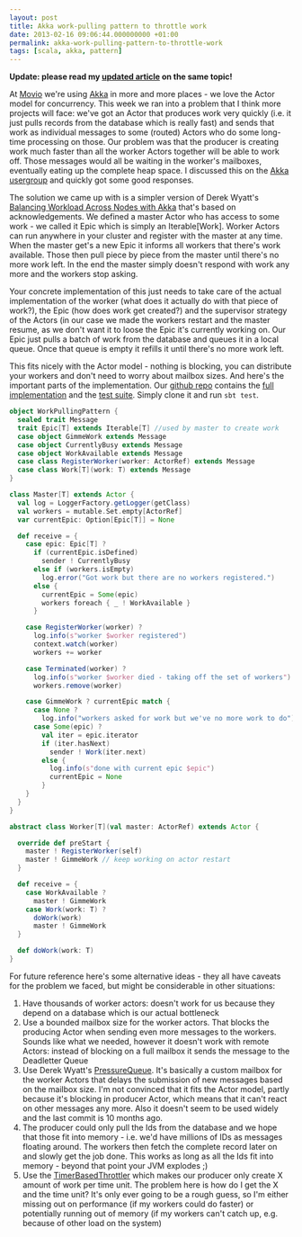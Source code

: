 ```yaml
---
layout: post
title: Akka work-pulling pattern to throttle work
date: 2013-02-16 09:06:44.000000000 +01:00
permalink: akka-work-pulling-pattern-to-throttle-work
tags: [scala, akka, pattern]
---
```

<strong>Update: please read my <a href="http://www.michaelpollmeier.com/akka-work-pulling-pattern/">updated article</a> on the same topic!</strong>

At <a href="http://www.movio.co">Movio</a> we're using <a href="http://akka.io/">Akka</a> in more and more places - we love the Actor model for concurrency. This week we ran into a problem that I think more projects will face: we've got an Actor that produces work very quickly (i.e. it just pulls records from the database which is really fast) and sends that work as individual messages to some (routed) Actors who do some long-time processing on those. Our problem was that the producer is creating work much faster than all the worker Actors together will be able to work off. Those messages would all be waiting in the worker's mailboxes, eventually eating up the complete heap space. I discussed this on the <a href="https://groups.google.com/forum/?fromgroups=#!topic/akka-user/A0_9lUFLc74">Akka usergroup</a> and quickly got some good responses. 

The solution we came up with is a simpler version of Derek Wyatt's <a href="http://letitcrash.com/post/29044669086/balancing-workload-across-nodes-with-akka-2">Balancing Workload Across Nodes with Akka</a> that's based on acknowledgements. We defined a master Actor who has access to some work - we called it Epic which is simply an Iterable[Work]. Worker Actors can run anywhere in your cluster and register with the master at any time. When the master get's a new Epic it informs all workers that there's work available. Those then pull piece by piece from the master until there's no more work left. In the end the master simply doesn't respond with work any more and the workers stop asking. 

Your concrete implementation of this just needs to take care of the actual implementation of the worker (what does it actually do with that piece of work?), the Epic (how does work get created?) and the supervisor strategy of the Actors (in our case we made the workers restart and the master resume, as we don't want it to loose the Epic it's currently working on. Our Epic just pulls a batch of work from the database and queues it in a local queue. Once that queue is empty it refills it until there's no more work left. 

This fits nicely with the Actor model - nothing is blocking, you can distribute your workers and don't need to worry about mailbox sizes. And here's the important parts of the implementation. Our <a href="https://github.com/movio/akka-patterns">github repo</a> contains the <a href="https://github.com/movio/akka-patterns/blob/master/src/main/scala/akkapatterns/WorkPullingPattern.scala">full implementation</a> and the <a href="https://github.com/movio/akka-patterns/blob/master/src/test/scala/akkapatterns/WorkPullingPatternTest.scala">test suite</a>. Simply clone it and run `sbt test`. 

```scala
object WorkPullingPattern {
  sealed trait Message
  trait Epic[T] extends Iterable[T] //used by master to create work
  case object GimmeWork extends Message
  case object CurrentlyBusy extends Message
  case object WorkAvailable extends Message
  case class RegisterWorker(worker: ActorRef) extends Message
  case class Work[T](work: T) extends Message
}

class Master[T] extends Actor {
  val log = LoggerFactory.getLogger(getClass)
  val workers = mutable.Set.empty[ActorRef]
  var currentEpic: Option[Epic[T]] = None

  def receive = {
    case epic: Epic[T] ?
      if (currentEpic.isDefined)
        sender ! CurrentlyBusy
      else if (workers.isEmpty)
        log.error("Got work but there are no workers registered.")
      else {
        currentEpic = Some(epic)
        workers foreach { _ ! WorkAvailable }
      }

    case RegisterWorker(worker) ?
      log.info(s"worker $worker registered")
      context.watch(worker)
      workers += worker

    case Terminated(worker) ?
      log.info(s"worker $worker died - taking off the set of workers")
      workers.remove(worker)

    case GimmeWork ? currentEpic match {
      case None ?
        log.info("workers asked for work but we've no more work to do")
      case Some(epic) ?
        val iter = epic.iterator
        if (iter.hasNext)
          sender ! Work(iter.next)
        else {
          log.info(s"done with current epic $epic")
          currentEpic = None
        }
    }
  }
}

abstract class Worker[T](val master: ActorRef) extends Actor {

  override def preStart {
    master ! RegisterWorker(self)
    master ! GimmeWork // keep working on actor restart
  }

  def receive = {
    case WorkAvailable ?
      master ! GimmeWork
    case Work(work: T) ?
      doWork(work)
      master ! GimmeWork
  }

  def doWork(work: T)
}
```


For future reference here's some alternative ideas - they all have caveats for the problem we faced, but might be considerable in other situations:
<ol>
	<li>Have thousands of worker actors: doesn't work for us because they depend on a database which is our actual bottleneck</li>
	<li>Use a bounded mailbox size for the worker actors. That blocks the producing Actor when sending even more messages to the workers. Sounds like what we needed, however it doesn't work with remote Actors: instead of blocking on a full mailbox it sends the message to the Deadletter Queue</li>
	<li>Use Derek Wyatt's <a href="https://github.com/derekwyatt/PressureQueue-Concept/">PressureQueue</a>. It's basically a custom mailbox for the worker Actors that delays the submission of new messages based on the mailbox size. I'm not convinced that it fits the Actor model, partly because it's blocking in producer Actor, which means that it can't react on other messages any more. Also it doesn't seem to be used widely and the last commit is 10 months ago.</li>
	<li>The producer could only pull the Ids from the database and we hope that those fit into memory - i.e. we'd have millions of IDs as messages floating around. The workers then fetch the complete record later on and slowly get the job done. This works as long as all the Ids fit into memory - beyond that point your JVM explodes ;)</li>
	<li>Use the <a href="http://letitcrash.com/post/28901663062/throttling-messages-in-akka-2">TimerBasedThrottler</a> which makes our producer only create X amount of work per time unit. The problem here is how do I get the X and the time unit? It's only ever going to be a rough guess, so I'm either missing out on performance (if my workers could do faster) or potentially running out of memory (if my workers can't catch up, e.g. because of other load on the system)
